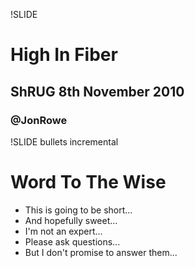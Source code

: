 !SLIDE
# High In Fiber #
## ShRUG 8th November 2010 ##
### @JonRowe ###

!SLIDE bullets incremental

# Word To The Wise #

* This is going to be short...
* And hopefully sweet...
* I'm not an expert...
* Please ask questions...
* But I don't promise to answer them...